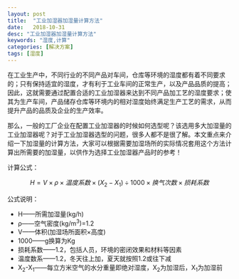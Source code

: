 ```yaml
---
layout: post
title:  "工业加湿器加湿量计算方法"
date:   2018-10-31
desc: "工业加湿器加湿量计算方法"
keywords: "湿度,计算"
categories: [解决方案]
tags: [湿度]
---
```


<script src='//cdn.bootcss.com/mathjax/2.7.5/MathJax.js?config=TeX-MML-AM_CHTML' async></script>

在工业生产中，不同行业的不同产品对车间，仓库等环境的湿度都有着不同要求的；只有保持适宜的湿度，才有利于工业车间的正常生产，以及产品品质的提高；因此，这就需要通过配置合适的工业加湿器来达到不同产品加工艺的湿度要求；使其为生产车间，产品储存仓库等环境内的相对湿度始终满足生产工艺的需求，从而提升产品的品质及企业的生产效率。

那么，一般的工厂企业在配置工业加湿器的时候如何选型呢？该选用多大加湿量的工业加湿器呢？对于工业加湿器选型的问题，很多人都不是很了解。本文重点来介绍一下加湿量的计算方法，大家可以根据需要加湿场所的实际情况套用这个方法计算出所需要的加湿量，以供作为选择工业加湿器产品时的参考！

计算公式：

$$ H = V \times \rho \times 温度系数 \times (X_2 - X_1) \div 1000 \times 换气次数 \times 损耗系数 $$

公式说明：

- H——所需加湿量(kg/h)
- ρ——空气密度(kg/m<sup>3</sup>)=1.2
- V——体积(加湿场所面积×高度)
- 1000——g换算为Kg
- 损耗系数——1.2，包括人员，环境的密闭效果和材料等因素
- 温度数系——1.2，冬天往上加，夏天就按照1.2或往下减
- X<sub>2</sub>-X<sub>1</sub>——每立方米空气的水分重量即绝对湿度，X<sub>2</sub>为加湿后，X<sub>1</sub>为加湿前
